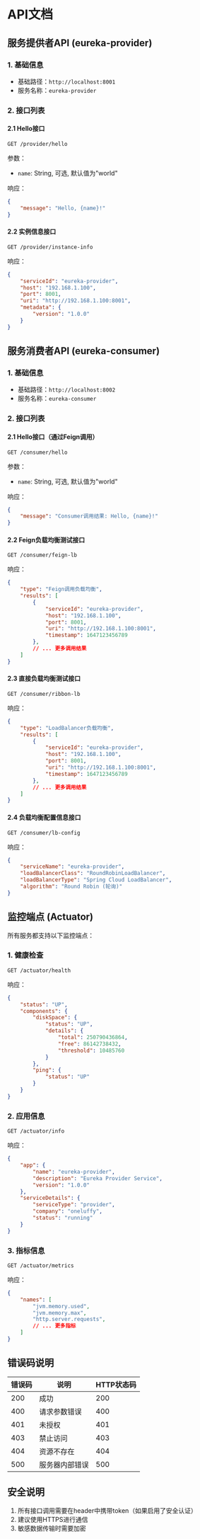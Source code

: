# API文档

## 服务提供者API (eureka-provider)

### 1. 基础信息

- 基础路径：`http://localhost:8001`
- 服务名称：`eureka-provider`

### 2. 接口列表

#### 2.1 Hello接口

```
GET /provider/hello
```

参数：
- `name`: String, 可选, 默认值为"world"

响应：
```json
{
    "message": "Hello, {name}!"
}
```

#### 2.2 实例信息接口

```
GET /provider/instance-info
```

响应：
```json
{
    "serviceId": "eureka-provider",
    "host": "192.168.1.100",
    "port": 8001,
    "uri": "http://192.168.1.100:8001",
    "metadata": {
        "version": "1.0.0"
    }
}
```

## 服务消费者API (eureka-consumer)

### 1. 基础信息

- 基础路径：`http://localhost:8002`
- 服务名称：`eureka-consumer`

### 2. 接口列表

#### 2.1 Hello接口（通过Feign调用）

```
GET /consumer/hello
```

参数：
- `name`: String, 可选, 默认值为"world"

响应：
```json
{
    "message": "Consumer调用结果: Hello, {name}!"
}
```

#### 2.2 Feign负载均衡测试接口

```
GET /consumer/feign-lb
```

响应：
```json
{
    "type": "Feign调用负载均衡",
    "results": [
        {
            "serviceId": "eureka-provider",
            "host": "192.168.1.100",
            "port": 8001,
            "uri": "http://192.168.1.100:8001",
            "timestamp": 1647123456789
        },
        // ... 更多调用结果
    ]
}
```

#### 2.3 直接负载均衡测试接口

```
GET /consumer/ribbon-lb
```

响应：
```json
{
    "type": "LoadBalancer负载均衡",
    "results": [
        {
            "serviceId": "eureka-provider",
            "host": "192.168.1.100",
            "port": 8001,
            "uri": "http://192.168.1.100:8001",
            "timestamp": 1647123456789
        },
        // ... 更多调用结果
    ]
}
```

#### 2.4 负载均衡配置信息接口

```
GET /consumer/lb-config
```

响应：
```json
{
    "serviceName": "eureka-provider",
    "loadBalancerClass": "RoundRobinLoadBalancer",
    "loadBalancerType": "Spring Cloud LoadBalancer",
    "algorithm": "Round Robin (轮询)"
}
```

## 监控端点 (Actuator)

所有服务都支持以下监控端点：

### 1. 健康检查

```
GET /actuator/health
```

响应：
```json
{
    "status": "UP",
    "components": {
        "diskSpace": {
            "status": "UP",
            "details": {
                "total": 250790436864,
                "free": 86142738432,
                "threshold": 10485760
            }
        },
        "ping": {
            "status": "UP"
        }
    }
}
```

### 2. 应用信息

```
GET /actuator/info
```

响应：
```json
{
    "app": {
        "name": "eureka-provider",
        "description": "Eureka Provider Service",
        "version": "1.0.0"
    },
    "serviceDetails": {
        "serviceType": "provider",
        "company": "oneluffy",
        "status": "running"
    }
}
```

### 3. 指标信息

```
GET /actuator/metrics
```

响应：
```json
{
    "names": [
        "jvm.memory.used",
        "jvm.memory.max",
        "http.server.requests",
        // ... 更多指标
    ]
}
```

## 错误码说明

| 错误码 | 说明 | HTTP状态码 |
|--------|------|------------|
| 200 | 成功 | 200 |
| 400 | 请求参数错误 | 400 |
| 401 | 未授权 | 401 |
| 403 | 禁止访问 | 403 |
| 404 | 资源不存在 | 404 |
| 500 | 服务器内部错误 | 500 |

## 安全说明

1. 所有接口调用需要在header中携带token（如果启用了安全认证）
2. 建议使用HTTPS进行通信
3. 敏感数据传输时需要加密 